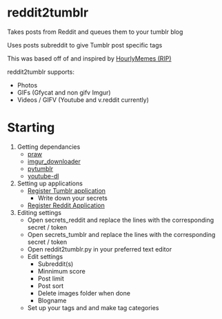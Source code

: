 # reddit2tumblr
Takes posts from Reddit and queues them to your tumblr blog

Uses posts subreddit to give Tumblr post specific tags

This was based off of and inspired by [HourlyMemes (RIP)](https://hourlymemes.tumblr.com/)

reddit2tumblr supports:
- Photos
- GIFs (Gfycat and non gifv Imgur)
- Videos / GIFV (Youtube and v.reddit currently)

# Starting
1. Getting dependancies
   - [praw](https://github.com/praw-dev/praw)
   - [imgur_downloader](https://github.com/jtara1/imgur_downloader)
   - [pytumblr](https://github.com/tumblr/pytumblr)
   - [youtube-dl](https://github.com/rg3/youtube-dl)
2. Setting up applications
   - [Register Tumblr application](https://www.tumblr.com/oauth/register)
     - Write down your secrets
   - [Register Reddit Application](https://github.com/reddit-archive/reddit/wiki/OAuth2)
3. Editing settings
   - Open secrets_reddit and replace the lines with the corresponding secret / token
   - Open secrets_tumblr and replace the lines with the corresponding secret / token
   - Open reddit2tumblr.py in your preferred text editor
   - Edit settings
      - Subreddit(s)
      - Minnimum score
      - Post limit
      - Post sort
      - Delete images folder when done
      - Blogname
   - Set up your tags and and make tag categories
